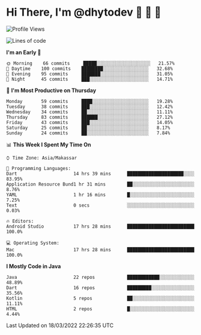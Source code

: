 # Hi There, I'm @dhytodev 👋 👋 👋

<!--
**DhytoDev/dhytodev** is a ✨ _special_ ✨ repository because its `README.md` (this file) appears on your GitHub profile.

Here are some ideas to get you started:

- 🔭 I’m currently working on ...
- 🌱 I’m currently learning ...
- 👯 I’m looking to collaborate on ...
- 🤔 I’m looking for help with ...
- 💬 Ask me about ...
- 📫 How to reach me: ...
- 😄 Pronouns: ...
- ⚡ Fun fact: ...
-->

<!--START_SECTION:waka-->
![Profile Views](http://img.shields.io/badge/Profile%20Views-1-blue)

![Lines of code](https://img.shields.io/badge/From%20Hello%20World%20I%27ve%20Written-133%20Thousand%20lines%20of%20code-blue)

**I'm an Early 🐤** 

```text
🌞 Morning    66 commits     █████░░░░░░░░░░░░░░░░░░░░   21.57% 
🌆 Daytime    100 commits    ████████░░░░░░░░░░░░░░░░░   32.68% 
🌃 Evening    95 commits     ███████░░░░░░░░░░░░░░░░░░   31.05% 
🌙 Night      45 commits     ███░░░░░░░░░░░░░░░░░░░░░░   14.71%

```
📅 **I'm Most Productive on Thursday** 

```text
Monday       59 commits     ████░░░░░░░░░░░░░░░░░░░░░   19.28% 
Tuesday      38 commits     ███░░░░░░░░░░░░░░░░░░░░░░   12.42% 
Wednesday    34 commits     ██░░░░░░░░░░░░░░░░░░░░░░░   11.11% 
Thursday     83 commits     ██████░░░░░░░░░░░░░░░░░░░   27.12% 
Friday       43 commits     ███░░░░░░░░░░░░░░░░░░░░░░   14.05% 
Saturday     25 commits     ██░░░░░░░░░░░░░░░░░░░░░░░   8.17% 
Sunday       24 commits     ██░░░░░░░░░░░░░░░░░░░░░░░   7.84%

```


📊 **This Week I Spent My Time On** 

```text
⌚︎ Time Zone: Asia/Makassar

💬 Programming Languages: 
Dart                     14 hrs 39 mins      █████████████████████░░░░   83.95% 
Application Resource Bund1 hr 31 mins        ██░░░░░░░░░░░░░░░░░░░░░░░   8.76% 
YAML                     1 hr 16 mins        █░░░░░░░░░░░░░░░░░░░░░░░░   7.25% 
Text                     0 secs              ░░░░░░░░░░░░░░░░░░░░░░░░░   0.03%

🔥 Editors: 
Android Studio           17 hrs 28 mins      █████████████████████████   100.0%

💻 Operating System: 
Mac                      17 hrs 28 mins      █████████████████████████   100.0%

```

**I Mostly Code in Java** 

```text
Java                     22 repos            ████████████░░░░░░░░░░░░░   48.89% 
Dart                     16 repos            █████████░░░░░░░░░░░░░░░░   35.56% 
Kotlin                   5 repos             ██░░░░░░░░░░░░░░░░░░░░░░░   11.11% 
HTML                     2 repos             █░░░░░░░░░░░░░░░░░░░░░░░░   4.44%

```



 Last Updated on 18/03/2022 22:26:35 UTC
<!--END_SECTION:waka-->
